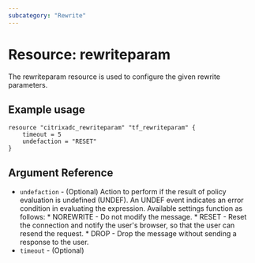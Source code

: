 ```yaml
---
subcategory: "Rewrite"
---
```


# Resource: rewriteparam

The rewriteparam resource is used to configure the given rewrite parameters.


## Example usage

```hcl
resource "citrixadc_rewriteparam" "tf_rewriteparam" {
	timeout = 5
	undefaction = "RESET"
}
```


## Argument Reference

* `undefaction` - (Optional) Action to perform if the result of policy evaluation is undefined (UNDEF). An UNDEF event indicates an error condition in evaluating the expression. Available settings function as follows: * NOREWRITE - Do not modify the message. * RESET - Reset the connection and notify the user's browser, so that the user can resend the request. * DROP - Drop the message without sending a response to the user.
* `timeout` - (Optional) 

